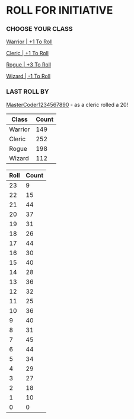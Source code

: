 # ROLL FOR INITIATIVE
### CHOOSE YOUR CLASS

[Warrior | +1 To Roll](https://github.com/benjaminsampica/benjaminsampica/issues/new?title=roll%7Cwarrior&body=Just+click+%27Submit+new+issue%27.)

[Cleric | +1 To Roll](https://github.com/benjaminsampica/benjaminsampica/issues/new?title=roll%7Ccleric&body=Just+click+%27Submit+new+issue%27.)

[Rogue | +3 To Roll](https://github.com/benjaminsampica/benjaminsampica/issues/new?title=roll%7Crogue&body=Just+click+%27Submit+new+issue%27.)

[Wizard | -1 To Roll](https://github.com/benjaminsampica/benjaminsampica/issues/new?title=roll%7Cwizard&body=Just+click+%27Submit+new+issue%27.)
### LAST ROLL BY
[MasterCoder1234567890](https://www.github.com/MasterCoder1234567890) - as a cleric rolled a 20!

|Class|Count|
|-|-|
|Warrior|149|
|Cleric|252|
|Rogue|198|
|Wizard|112|

|Roll|Count|
|-|-|
|23|9
|22|15
|21|44
|20|37
|19|31
|18|26
|17|44
|16|30
|15|40
|14|28
|13|36
|12|32
|11|25
|10|36
|9|40
|8|31
|7|45
|6|44
|5|34
|4|29
|3|27
|2|18
|1|10
|0|0
